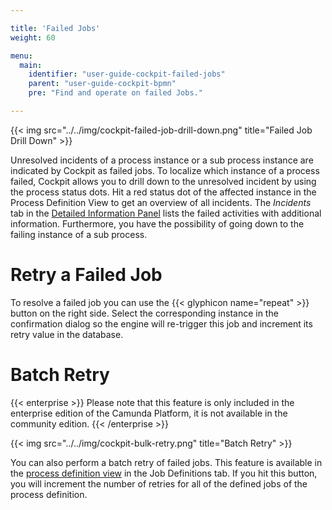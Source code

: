 ```yaml
---

title: 'Failed Jobs'
weight: 60

menu:
  main:
    identifier: "user-guide-cockpit-failed-jobs"
    parent: "user-guide-cockpit-bpmn"
    pre: "Find and operate on failed Jobs."

---
```



{{< img src="../../img/cockpit-failed-job-drill-down.png" title="Failed Job Drill Down" >}}

Unresolved incidents of a process instance or a sub process instance are indicated by Cockpit as failed jobs. To localize which instance of a process failed, Cockpit allows you to drill down to the unresolved incident by using the process status dots. Hit a red status dot of the affected instance in the Process Definition View to get an overview of all incidents. The *Incidents* tab in the [Detailed Information Panel](../../webapps/cockpit/bpmn/process-instance-view.md#detailed-information-panel) lists the failed activities with additional information. Furthermore, you have the possibility of going down to the failing instance of a sub process.


# Retry a Failed Job

To resolve a failed job you can use the {{< glyphicon name="repeat" >}} button on the right side. Select the corresponding instance in the confirmation dialog so the engine will re-trigger this job and increment its retry value in the database.


# Batch Retry

{{< enterprise >}}
  Please note that this feature is only included in the enterprise edition of the Camunda Platform, it is not available in the community edition.
{{< /enterprise >}}

{{< img src="../../img/cockpit-bulk-retry.png" title="Batch Retry" >}}

You can also perform a batch retry of failed jobs. This feature is available in the [process definition view](../../webapps/cockpit/bpmn/process-definition-view.md) in the Job Definitions tab. If you hit this button, you will increment the number of retries for all of the defined jobs of the process definition.

